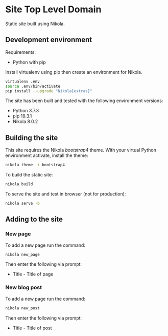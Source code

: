 # Site Top Level Domain

Static site built using Nikola.

## Development environment

Requirements:

* Python with pip

Install virtualenv using pip then create an environment for Nikola.

```bash
virtualenv .env
source .env/bin/activate
pip install --upgrade "Nikola[extras]"
```

The site has been built and tested with the following environment versions:

* Python 3.7.3
* pip 19.3.1
* Nikola 8.0.2

## Building the site

This site requires the Nikola *bootstrap4* theme. With your virtual Python environment activate, install the theme:

```bash
nikola theme -i bootstrap4
```

To build the static site:

```bash
nikola build
```

To serve the site and test in browser (not for production):

```bash
nikola serve -b
```

## Adding to the site

### New page

To add a new page run the command:

```bash
nikola new_page
```

Then enter the following via prompt:

* Title - Title of page

### New blog post

To add a new page run the command:

```bash
nikola new_post
```

Then enter the following via prompt:

* Title - Title of post
